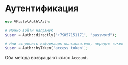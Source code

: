 # Аутентификация

```php
use VKauto\Auth\Auth;

# Можно войти напрямую
$user = Auth::directly("+79057151171", "password");

# Или запросить информацию пользователя, передав токен
$user = Auth::byToken('access_token');
```

Оба метода возвращают класс `Account`.
